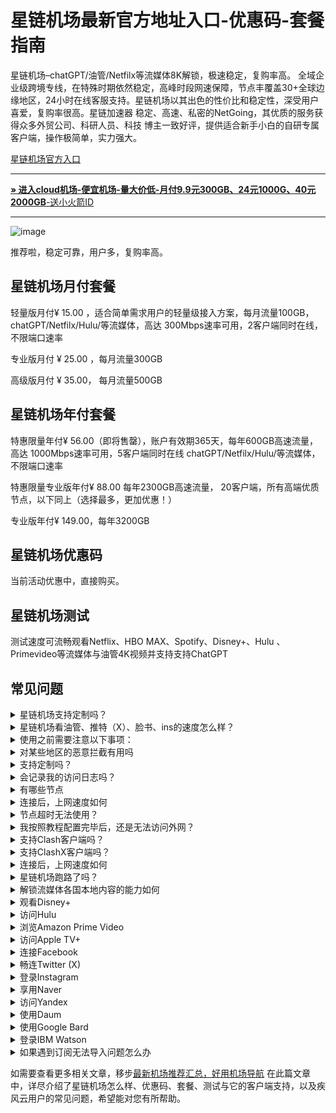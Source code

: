 # 星链机场最新官方地址入口-优惠码-套餐指南
星链机场–chatGPT/油管/Netfilx等流媒体8K解锁，极速稳定，复购率高。
全域企业级跨境专线，在特殊时期依然稳定，高峰时段网速保障，节点丰覆盖30+全球边缘地区，24小时在线客服支持。星链机场以其出色的性价比和稳定性，深受用户喜爱，复购率很高。星链加速器 稳定、高速、私密的NetGoing，其优质的服务获得众多外贸公司、科研人员、科技 博主一致好评，提供适合新手小白的自研专属客户端，操作极简单，实力强大。



[星链机场官方入口](https://aa.silos.top/lepl/sxdxZeA8VV)

* * *

[**» 进入cloud机场-便宜机场-量大价低-月付9.9元300GB、24元1000G、40元2000GB**-送小火箭ID](https://bb.silos.top/cheap/ew8KhPafvG)

* * *
![image](https://github.com/user-attachments/assets/9eaa9c40-ab38-48ca-8235-209baa40f592)

推荐啦，稳定可靠，用户多，复购率高。

## 星链机场月付套餐

轻量版月付¥ 15.00 ，适合简单需求用户的轻量级接入方案，每月流量100GB，chatGPT/Netfilx/Hulu/等流媒体，高达 300Mbps速率可用，2客户端同时在线，不限端口速率

专业版月付 ¥ 25.00 ，每月流量300GB

高级版月付 ¥ 35.00， 每月流量500GB

## 星链机场年付套餐

特惠限量年付¥ 56.00（即将售罄），账户有效期365天，每年600GB高速流量，高达 1000Mbps速率可用，5客户端同时在线 chatGPT/Netfilx/Hulu/等流媒体，不限端口速率

特惠限量专业版年付¥ 88.00  每年2300GB高速流量， 20客户端，所有高端优质节点，以下同上（选择最多，更加优惠！）

专业版年付¥ 149.00，每年3200GB

## 星链机场优惠码

当前活动优惠中，直接购买。
 ## 星链机场测试

测试速度可流畅观看Netflix、HBO MAX、Spotify、Disney+、Hulu 、Primevideo等流媒体与油管4K视频并支持支持ChatGPT



## 常见问题

<section><details><summary>星链机场支持定制吗？</summary>星链机场支持套餐定制，可选定制套餐及企业套餐，请咨询客服使用定制功能。

</details></section><section><details><summary>星链机场看油管、推特（X）、脸书、ins的速度怎么样？</summary>开启星链机场的订阅链接后，可以快速访问油管、推特（X）、脸书、ins等外网门户。

</details></section><section><details><summary>使用之前需要注意以下事项：</summary>关闭其他代理服务：在使用星链之前，必须完全关闭所有其他正在运行的代理服务，以避免冲突和干扰；

移除代理插件：检查并移除浏览器中的任何代理插件，例如谷歌访问助手等，以确保星链能够顺利工作；

重启电脑：建议在进行以上操作后重启电脑，以确保所有更改生效，并为星链提供一个干净的运行环境。

</details></section><section><details><summary>对某些地区的恶意拦截有用吗</summary>星链的订阅链接会快速绕行全球各大节点，达到突破封锁的目的。

</details></section><section><details><summary>支持定制吗？</summary>请咨询星链的客服使用定制功能。如果你的订单较大，通常下都会支持套餐定制。

</details></section><section><details><summary>会记录我的访问日志吗？</summary>星链机场不记录用户的访问日志。

</details></section><section><details><summary>有哪些节点</summary>星链的节点资源覆盖亚洲、欧洲、美洲与大洋洲主要核心网络

</details></section><section><details><summary>连接后，上网速度如何</summary>星链购入全球频宽线路，借由这些高优先级少拥塞的线路，您可加速传送数据，大大提高上网速度。

</details></section><section><details><summary>节点超时无法使用？</summary>一般出现无法使用的情况多为本地的网络出现了状况。请先检查本地网络环境，确定无误后，尝试更新订阅链接。我们建议用户在星链机场客户端中设置订阅链接定时更新。

</details></section><section><details><summary>我按照教程配置完毕后，还是无法访问外网？</summary>1、请先同步你的系统时间。

2、检查你的游览器是否有代理插件，如果有的话请卸载。

3、然后将软件调成直连模式。

4、重启你的设备，在进行尝试。

</details></section><section><details><summary>支持Clash客户端吗？</summary>请查看上方星链机场客户端支持版块；Clash作为通用客户端，其使用方法为：复制星链的订阅链接，点击导入，选择满意的节点即可访问外网，详情请查看Clash使用教程

</details></section><section><details><summary>支持ClashX客户端吗？</summary>请查看上方星链机场客户端支持版块；ClashX作为通用客户端，其使用方法为：复制星链的订阅链接，点击导入，选择满意的节点即可访问外网，详情请查看ClashX使用教程

</details></section><section><details><summary>连接后，上网速度如何</summary>星链购入全球各地频宽线路，借由这些高优先级少拥塞的线路，您可加速传送数据，大大提高上网速度。

</details></section><section><details><summary>星链机场跑路了吗？</summary>星链机场目前没有跑路。当发现节点无法使用时，机场跑路可能会成为很多人的首选考虑。这通常是因为防火墙污染了订阅链接，因此需要替换为新的订阅链接即可。

</details></section><section><details><summary>解锁流媒体各国本地内容的能力如何</summary>很多精彩本地内容不对境外访客开放，星链借由遍布主要市场的中转节点，为您解锁世界各地本地音乐电影点播、电视直播服务。

</details></section><section><details><summary>观看Disney+</summary>通过星链机场，你可以观看Disney+上的内容，前往Disney+官网，即可欣赏迪士尼、皮克斯、漫威、星球大战和国家地理的精彩节目。

</details></section><section><details><summary>访问Hulu</summary>你可以轻松访问Hulu，只需复制星链的订阅链接，前往Hulu官网，即可观看最新电视剧、电影、原创内容和直播电视服务。

</details></section><section><details><summary>浏览Amazon Prime Video</summary>星链让你轻松浏览Amazon Prime Video，前往Prime Video官网，即可享受丰富的电影、电视剧、纪录片及原创节目。

</details></section><section><details><summary>访问Apple TV+</summary>通过星链机场，你可以访问Apple TV+，前往Apple TV+官网，即可观看原创电视剧、电影和纪录片。

</details></section><section><details><summary>连接Facebook</summary>使用星链，你可以连接Facebook，前往Facebook官网，即可创建个人资料、分享照片、发送消息和加入群组。

</details></section><section><details><summary>畅连Twitter (X)</summary>星链机场让你轻松畅连Twitter (X)，前往Twitter官网，即可发布280字符的短消息（推文）进行即时信息分享和交流。

</details></section><section><details><summary>登录Instagram</summary>通过星链，你可以登录Instagram，前往Instagram官网，即可发布带有滤镜的图片和短视频。

</details></section><section><details><summary>享用Naver</summary>使用星链机场，你可以享用Naver，前往Naver官网，即可享受新闻、博客、百科、地图、邮件等服务。

</details></section><section><details><summary>访问Yandex</summary>通过星链，你可以访问Yandex，前往Yandex官网，即可获取新闻、地图、邮箱等服务。

</details></section><section><details><summary>使用Daum</summary>使用星链机场，你可以使用Daum，前往Daum官网，即可获取新闻、博客、邮箱、地图等多种服务。

</details></section><section><details><summary>使用Google Bard</summary>使用星链机场，您可以使用Google Bard，这是一款集成于Google产品中的强大语言模型。通过它，您可以体验智能对话、文本生成和理解功能，轻松处理各种语言任务。

</details></section><section><details><summary>登录IBM Watson</summary>通过星链机场，您可以轻松登录IBM Watson，这是一款全面的人工智能平台。它提供自然语言处理、机器学习和数据分析等服务，广泛应用于医疗、金融等领域。

</details></section><section><details><summary>如果遇到订阅无法导入问题怎么办</summary>如果出现订阅导入错误，1，请确保您的客户端是否支持星链机场？详情进入上方客户端版块查看；2，请尝试挂个其他梯子的全局进行下拉订阅；3，在浏览器中打开订阅地址并另存为yaml格式的后缀文件，进行本地导入客户端进行使用！

</details></section>

如需要查看更多相关文章，移步[最新机场推荐汇总，好用机场导航](https://github.com/jichangdaohangzhan/jichanghuizong)
在此篇文章中，详尽介绍了星链机场怎么样、优惠码、套餐、测试与它的客户端支持，以及疾风云用户的常见问题，希望能对您有所帮助。







